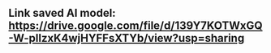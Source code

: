 ## Link saved AI model: https://drive.google.com/file/d/139Y7KOTWxGQ-W-pllzxK4wjHYFFsXTYb/view?usp=sharing
